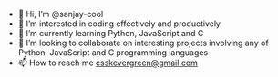 - 👋 Hi, I’m @sanjay-cool
- 👀 I’m interested in coding effectively and productively 
- 🌱 I’m currently learning Python, JavaScript and C 
- 💞️ I’m looking to collaborate on interesting projects involving any of Python, JavaScript and C programming languages
- 📫 How to reach me csskevergreen@gmail.com

<!---
sanjay-cool/sanjay-cool is a ✨ special ✨ repository because its `README.md` (this file) appears on your GitHub profile.
You can click the Preview link to take a look at your changes.
--->
